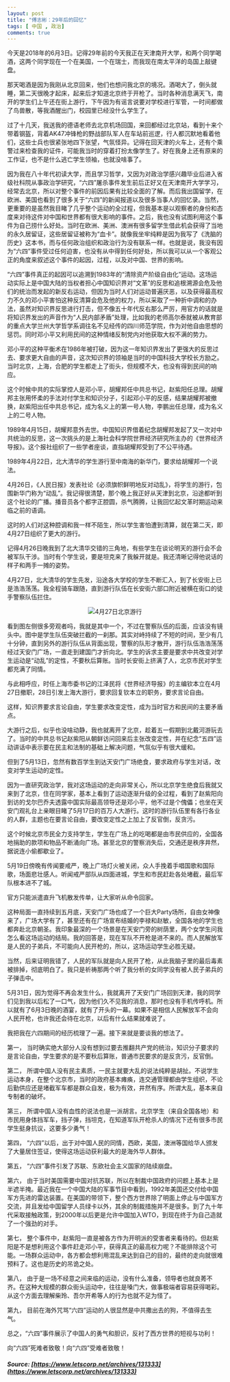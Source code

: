 ```yaml
---
layout: post
title: "傅志彬：29年后的回忆"
tags: [ 中国 , 政治]
comments: true
---
```

今天是2018年的6月3日。记得29年前的今天我正在天津南开大学，和两个同学喝酒，这两个同学现在一个在美国，一个在瑞士，而我现在南太平洋的岛国上敲键盘。

那天喝酒是因为我刚从北京回来，他们也想问我北京的境况。酒喝大了，倒头就睡，第二天很晚才起床，起来后才知道北京终于开枪了。当时各种消息满天飞，南开的学生们上午还在街上游行，下午因为有谣言说要对学校进行军管，一时间都做了鸟兽散，等我酒醒出门，校园里已经没什么学生了。

过了十几天，我送我的德语老师去北京机场回国，来回都经过北京站，看到十来个带着钢盔，背着AK47冲锋枪的野战部队军人在车站前巡逻，行人都沉默地看着他们，这些士兵也很紧张地四下张望，气氛怪异。记得在回天津的火车上，还有个乘警过来检查我的证件，可能我当时的穿着打扮太像学生了。好在我身上还有原来的工作证，也不是什么逃亡学生领袖，也就没啥事了。

因为我在八十年代初读大学，而且学习哲学，又因为对政治学感兴趣毕业后进入省级社科院从事政治学研究，“六四”屠杀事件发生前后正好又在天津南开大学学习，经常去北京，所以对整个事件的前因后果有比较全面的了解。而后我出国留学，在欧洲、美国也看到了很多关于“六四”的新闻报道以及很多当事人的回忆录。当然，更重要的是虽然我目睹了几乎整个运动的全过程，但我基本是以观察者的身份和态度来对待这件对中国和世界都有很大影响的事件。之后，我也没有试图利用这个事件为自己捞什么好处。当时在欧洲、美洲、澳洲有很多留学生借此机会获得了当地的永久居留证，这些居留证被称为“血卡”。就像我坐牢纯粹是因为我写了《洗脑的历史》这本书，而与任何政治组织和政治行为没有联系一样。也就是说，我没有因为“六四”事件受过任何迫害，也没有从中得到任何好处，所以我可以从一个客观公正的角度来叙述这个事件的起因，过程，以及对中国、世界的影响。

“六四”事件真正的起因可以追溯到1983年的“清除资产阶级自由化”运动。这场运动实际上是中国大陆的当权者担心中国知识界对“文革”的反思和追根溯源会危及他们的统治而发起的新反右运动，但因为当时人们对运动普遍厌恶，以及获得最高权力不久的邓小平害怕这种反清算会危及他的权力，所以采取了一种折中调和的办法，虽然对知识界反思进行打击，但不像五十年代反右那么严厉，用官方的话就是将知识界发出的声音作为“人民内部矛盾”处理，比如我的老师高尔泰就被从教育部的重点大学兰州大学哲学系调往名不见经传的四川师范学院，作为对他自由思想的惩罚。同时邓小平又利用民间的这种情绪反制党内对他获取大权不满的势力。

邓小平的这种平衡术在1986年被打破，因为这一年知识界发出了更强大的反思过去、要求更大自由的声音，这次知识界的领袖是当时的中国科技大学校长方励之。当时北京，上海，合肥的学生都走上了街头，但规模不大，也没有得到民间的响应。

这个时候中共的实际掌控人是邓小平，胡耀邦任中共总书记，赵紫阳任总理。胡耀邦主张用怀柔的手法对付学生和知识分子，引起邓小平的反感，结果胡耀邦被撤换，赵紫阳出任中共总书记，成为名义上的第一号人物，李鹏出任总理，成为名义上的二号人物。

1989年4月15日，胡耀邦意外去世。中国知识界借着纪念胡耀邦发起了又一次对中共统治的反思，这一次挑头的是上海社会科学院世界经济研究所主办的《世界经济导报》。这个报社组织了一些学者座谈，直指胡耀邦受到了不公平待遇。

1989年4月22日，北大清华的学生游行至中南海的新华门，要求给胡耀邦一个说法。

4月26日，《人民日报》发表社论《必须旗帜鲜明地反对动乱》，将学生的游行，包围新华门称为“动乱”。我记得很清楚，那个晚上我正好从天津到北京，沿途都听到这个社论的广播。播音员各个都字正腔圆，杀气腾腾，让我回忆起文革时期运动来临之前的语调。

这时的人们对这种腔调和我一样不陌生，所以学生害怕遭到清算，就在第二天，即4月27日组织了更大的游行。

记得4月26日晚我到了北大清华交错的三角地，有些学生在谈论明天的游行会不会被军队干涉。当时有个学生说，要是坦克来了我躲开就是。我还清晰记得他说话的样子和两手一摊的姿势。

4月27日，北大清华的学生先发，沿途各大学校的学生不断汇入，到了长安街上已是浩浩荡荡。我全程骑车跟随，直到游行队伍在长安街六部口附近被横在街口的徒手警察队伍拦住。

<div style="text-align: center;">
<img alt="4月27日北京游行" src="https://i.loli.net/2018/06/06/5b17894d49673.jpg" style="margin: 0 auto;" />
</div>

看到图左侧很多旁观者吗，我就是其中一个，不过在警察队伍的后面，应该没有镜头中。图中是学生队伍突破拦截的一刹那。其实对峙持续了不短的时间，至少有几十分钟，直到另外的游行队伍从背面出现，警察的队形才散开，游行队伍浩浩荡荡经过天安门广场，一直走到建国门才折向北。学生的诉求主要是要求中共改变对学生运动是“动乱”的定性，不要秋后算账。当时长安街上挤满了人，北京市民对学生都充满了同情。

与此相呼应，时任上海市委书记的江泽民将《世界经济导报》的主编钦本立在4月27日撤职，28日引发上海大游行，要求回复钦本立的职务，要求言论自由。

这样，知识界要求言论自由，学生要求改变定性，成为当时官方和民间的主要矛盾点。

大游行之后，似乎也没啥动静，我也就离开了北京，趁着五一假期到北戴河游玩去了。当时的中共总书记赵紫阳从朝鲜访问回来后主张改变定性，并在纪念“五四”运动讲话中表示要在民主和法制的基础上解决问题，气氛似乎有很大缓和。

但到了5月13日，忽然有数百学生到达天安门广场绝食，要求政府与学生对话，改变对学生运动的定性。

因为一直研究政治学，我对这场运动的走向非常关心，所以北京学生绝食后我就又来到了北京，住在同学家，基本上看到了运动逐渐升级的全过程，看到了赵紫阳向到访的戈尔巴乔夫透露中国实际最高领导还是邓小平，他不过是个傀儡；也坐在天安门观礼台上亲眼目睹了5月17日的百万人大游行。这时的游行队伍里有各行各业的人群，主题也在要言论自由，要改变定性之上加上了反官倒，反贪污。

这个时候北京市民全力支持学生，学生在广场上的吃喝都是由市民供应的，全国各地捐助的款项和物品不断涌向广场。甚至北京的警察消失后，交通还是秩序井然，据说连小偷都歇业了。

5月19日傍晚有传闻要戒严，晚上广场灯火被关闭，众人手挽着手唱国歌和国际歌，场面悲壮感人。听闻戒严部队从四面进城，学生和市民赶赴各处堵截，最后军队根本进不了城。

官方只能派遣直升飞机散发传单，让大家听从命令回家。

这种局面一直持续到五月底，天安门广场也成了一个巨大Party场所，自由女神像来了，广场大学有了，甚至还有在广场宣布结婚的李禄和赵敏，全国各地的学生也都奔赴北京朝圣。我印象最深的一个场景是在天安门旁的树荫里，两个女学生问我怎么看这场运动的结局。我的回答是，现在军队不开枪是进不来的。而人民解放军是人民的子弟兵，不可能向人民开枪的，所以，这场运动学生必胜无疑。

当然，后来证明我错了，人民的军队就是向人民开了枪，从此我脑子里的最后毒素被排掉，彻底明白了。我只是祈祷那两个听了我分析的女同学没有被人民子弟兵的子弹击中。

5月31日，因为觉得不再会发生什么，我就离开了天安门广场回到天津，我的同学们见到我以后松了一口气，因为他们久不见我的消息，那时也没有手机传呼机。所以就有了6月3日晚的酒宴，就有了开头的一幕。如果不是相信人民解放军不会向人民开枪，也许我还会待在北京，以后有什么结果就难说了。

我把我在六四期间的经历梳理了一遍。接下来就是要谈我的想法了。

第一， 当时确实绝大部分人没有想到过要去推翻共产党的统治，知识分子要求的是言论自由，学生要求的是不要秋后算账，普通市民要求的是反贪污，反官倒。

第二， 所谓中国人没有民主素质，一民主就要大乱的说法纯粹是胡扯。不说学生运动本身，在整个北京市，当时的政府基本瘫痪，连交通管理都由学生组织，不论后勤供应还是堵截军车都是群众自发，极为有效，井然有序。所谓大乱，基本来自专制者的破坏。

第三， 所谓中国人没有血性的说法也是一派胡言。北京学生（来自全国各地）和市民用身体挡军车，挡子弹，挡坦克，在知道军队开枪杀人的情况下还有很多市民学生挺身抗议，这要多少勇气！

第四， “六四”以后，出于对中国人民的同情，西欧，美国，澳洲等国给华人颁发了大量居住签证，使得这场运动获利最大的是海外华人群体。

第五， “六四”事件引发了苏联、东欧社会主义国家的陆续崩盘。

第六， 由于当时美国需要中国对抗苏联，所以在制裁中国政府的问题上基本上是半遮半掩。最近我在一个中国大陆的军事节目中看到，1992年美国还交付给中国军方先进的雷达装置。在美国的带领下，整个西方世界除了明面上停止与中国军方交流，并且发给中国留学人员绿卡以外，其余的制裁措施并不是很多。到了九十年代采取接触政策，到2000年以后更是允许中国加入WTO，到现在终于为自己造就了一个强劲的对手。

第七， 整个事件中，赵紫阳一直是被各方作为开明派的受害者来看待的。但赵紫阳是不是想利用这个事件赶走邓小平，获得真正的最高权力呢？不能排除这个可能。一场群众运动中，各方都会想利用混乱来达到自己的目的，最终的走向就很难预料了。这也是历史的吊诡之处。

第八， 由于是一场不经意之间来临的运动，没有什么准备，领导者也就良莠不齐。在这种大规模的群众街头运动中，往往是嗓门大，做事极端者容易获得喝彩。从这个方面去理解柴玲、吾尔开希等人的行为也就不足为怪了。

第九， 目前在海外咒骂“六四”运动的人很显然是中共撒出去的狗，不值得去生气。

总之，“六四”事件展示了中国人的勇气和胆识，反衬了西方世界的短视与功利！

向“六四”死难者致敬！向“六四”受难者致敬！

##### Source: [https://www.letscorp.net/archives/131333](https://www.letscorp.net/archives/131333)
